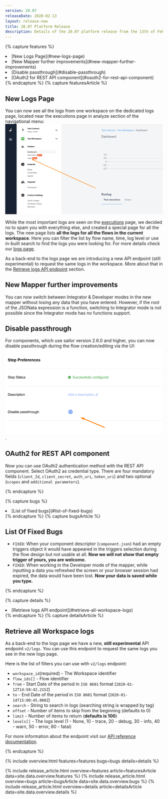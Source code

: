 ```yaml
---
version: 20.07
releaseDate: 2020-02-13
layout: release-new
title: 20.07 Platform Release
description: Details of the 20.07 platform release from the 13th of February 2020
---
```


<!-- ------------------------------------------------------------ -->
<!-- Features Overview -->
<!-- ------------------------------------------------------------ -->
{% capture features %}
<li class="overview__go" markdown="1">
[New Logs Page](#new-logs-page)
</li>
<li class="overview__go" markdown="1">
[New Mapper further improvements](#new-mapper-further-improvements)
</li>
<li class="overview__go" markdown="1">
[Disable passthrough](#disable-passthrough)
</li>
<li class="overview__go" markdown="1">
[OAuth2 for REST API component](#oauth2-for-rest-api-component)
</li>
{% endcapture %}
<!-- ------------------------------------------------------------ -->
<!-- Features Article -->
<!-- ------------------------------------------------------------ -->
{% capture featuresArticle %}
<div id="features" class="article__content" markdown="1">

## New Logs Page

You can now see all the logs from one workspace on the dedicated logs page,
located near the executions page in analyze section of the navigational menu:
![Logs Page link](/assets/img/RN/20.07/logs-page.png)

While the most important logs are seen on the [executions](/getting-started/executions)
page, we decided no to spam you with everything else, and created a special page
for all the logs. The new page lists **all the logs for all the flows in the current workspace**.
Here you can filter the list by flow name, time, log level or use in-built
search to find the logs you were looking for. For more details check our
[logs page](/getting-started/logs-page).

As a back-end to the logs page we are introducing a new API endpoint (still experimental)
to request the same logs in the workspace. More about that in the
[Retrieve logs API endpoint](#retrieve-all-workspace-logs) section.

## New Mapper further improvements

You can now switch between Integrator & Developer modes in the new mapper without
losing any data that you have entered. However, if the root of the JSONata
expression is a function, switching to Integrator mode is not possible since the
Integrator mode has no functions support.

## Disable passthrough

For components, which use sailor version 2.6.0 and higher, you can now disable
passthrough during the flow creation/editing via the UI:
![Disable Passthrough](/assets/img/RN/20.07/disable-passthrough.png).

## OAuth2 for REST API component

Now you can use OAuth2 authentication method with the REST API component. Select
OAuth2 as credential type. There are four mandatory fields (`client_Id`,
`client_secret`, `auth_uri`, `token_uri`) and two optional (`scopes` and `additional parameters`).

</div>
{% endcapture %}

<!-- ------------------------------------------------------------ -->
<!-- Bugs Overview -->
<!-- ------------------------------------------------------------ -->
{% capture bugs %}
<li class="overview__go" markdown="1">
  [List of fixed bugs](#list-of-fixed-bugs)
</li>
{% endcapture %}
<!-- ------------------------------------------------------------ -->
<!-- Bugs Article -->
<!-- ------------------------------------------------------------ -->
{% capture bugsArticle %}
<div id="bugs" class="article__content" markdown="1">

## List Of Fixed Bugs

*   `FIXED`: When your component descriptor (`component.json`) had an empty triggers object it would have appeared in the triggers selection during the flow design but not usable at all. **Now we will not show that empty trigger of yours, you are welcome.**
*   `FIXED`: When working in the Developer mode of the mapper, while inputting a data you refreshed the screen or your browser session had expired, the data would have been lost. **Now your data is saved while you type.**

</div>
{% endcapture %}

<!-- ------------------------------------------------------------ -->
<!-- Details Overview -->
<!-- ------------------------------------------------------------ -->
{% capture details %}
<li class="overview__go" markdown="1">
  [Retrieve logs API endpoint](#retrieve-all-workspace-logs)
</li>
{% endcapture %}
<!-- ------------------------------------------------------------ -->
<!-- Details Article -->
<!-- ------------------------------------------------------------ -->
{% capture detailsArticle %}
<div id="details" class="article__content" markdown="1">

## Retrieve all Workspace logs

As a back-end to the logs page we have a new, **still experimental** API endpoint `v2/logs`.
You can use this endpoint to request the same logs you see in the new logs page.

Here is the list of filters you can use with `v2/logs` endpoint:

*   `workspace_id`(required) -	The Workspace identifier
*   `flow_ids[]` - Flow identifier
*   `from` - Start Date of the period in `ISO 8601` format (`2020-01-12T14:50:42.215Z`)
*   `to` - End Date of the period in `ISO 8601` format (`2020-01-14T15:00:45.000Z`)
*   `search` - String to search in logs (searching string is wrapped by tag)
*   `offset` - Number of items to skip from the beginning (defaults to 0)
*   `limit`	- Number of items to return (**defaults is 100**)
*   `levels[]` - The logs level (1 - None, 10 - trace, 20 - debug, 30 - info, 40 - warn, 50 - error, 60 - fatal)

For more information about the endpoint visit our [API reference documentation]({{site.data.tenant.apiBaseUri}}docs/v2/#retrieve-all-workspace-logs).

</div>
{% endcapture %}

<!-- ------------------------------------------------------------ -->
<!-- Include Release Overview -->
<!-- ------------------------------------------------------------ -->
{% include overview.html features=features bugs=bugs details=details %}

<!-- ------------------------------------------------------------ -->
<!-- Include Features Article -->
<!-- ------------------------------------------------------------ -->
{% include release_article.html overview=features article=featuresArticle data=site.data.overview.features %}
{% include release_article.html overview=bugs article=bugsArticle data=site.data.overview.bugs %}
{% include release_article.html overview=details article=detailsArticle data=site.data.overview.details %}
